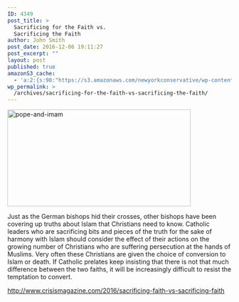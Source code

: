```yaml
---
ID: 4349
post_title: >
  Sacrificing for the Faith vs.
  Sacrificing the Faith
author: John Smith
post_date: 2016-12-06 19:11:27
post_excerpt: ""
layout: post
published: true
amazonS3_cache:
  - 'a:2:{s:98:"https://s3.amazonaws.com/newyorkconservative/wp-content/uploads/2016/12/06191022/Pope-And-Imam.jpg";s:4:"4350";s:80:"https://www.newyorkconservative.com/wp-content/uploads/2016/12/Pope-And-Imam.jpg";s:4:"4350";}'
wp_permalink: >
  /archives/sacrificing-for-the-faith-vs-sacrificing-the-faith/
---
```

<a href="https://www.newyorkconservative.com/wp-content/uploads/2016/12/Pope-And-Imam.jpg"><img class="alignnone  wp-image-4350" src="https://www.newyorkconservative.com/wp-content/uploads/2016/12/Pope-And-Imam.jpg" alt="pope-and-imam" width="412" height="218" /></a>

Just as the German bishops hid their crosses, other bishops have been covering up truths about Islam that Christians need to know. Catholic leaders who are sacrificing bits and pieces of the truth for the sake of harmony with Islam should consider the effect of their actions on the growing number of Christians who are suffering persecution at the hands of Muslims. Very often these Christians are given the choice of conversion to Islam or death. If Catholic prelates keep insisting that there is not that much difference between the two faiths, it will be increasingly difficult to resist the temptation to convert.

http://www.crisismagazine.com/2016/sacrificing-faith-vs-sacrificing-faith